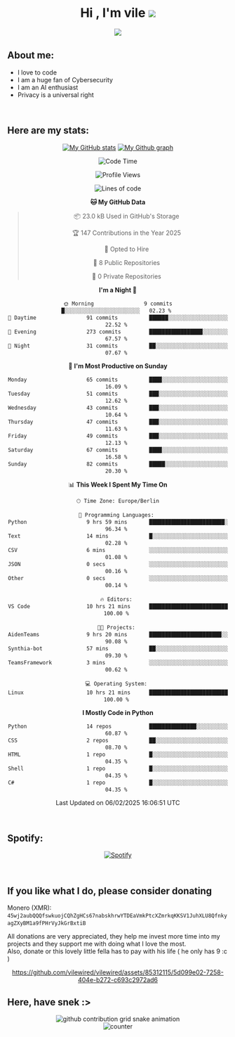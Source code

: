 <h1 align="center">Hi , I'm vile <img src="https://media.giphy.com/media/hvRJCLFzcasrR4ia7z/giphy.gif" width="35"></h1>
<p align="center">
  <a href="https://github.com/viledissociation"><img src="https://readme-typing-svg.demolab.com?font=Roboto+Mono&weight=300&size=28&duration=4000&pause=100&color=C109F7&center=true&vCenter=true&width=580&height=127&lines=I'm+a+programmer;I'm+an+AI+enthusiast;I'm+a+big+fan+of+Neural+Networks;I'm+interested+in+Computer+Science;I+love+Cybersecurity;By+the+way+I+use+Arch+%F0%9F%92%80"></a>
</p>

## About me:

- I love to code
- I am a huge fan of Cybersecurity
- I am an AI enthusiast
- Privacy is a universal right

<br>

## Here are my stats:

<div align="center">
    
 [![My GitHub stats](https://github-readme-stats.vercel.app/api?username=vilewired&count_private=true&show_icons=true&theme=radical)](https://github.com/vilewired)
 [![My Github graph](http://github-profile-summary-cards.vercel.app/api/cards/profile-details?username=vilewired&theme=radical)](https://github.com/vilewired)

<!--START_SECTION:waka-->
![Code Time](http://img.shields.io/badge/Code%20Time-410%20hrs%209%20mins-blue)

![Profile Views](http://img.shields.io/badge/Profile%20Views-1-blue)

![Lines of code](https://img.shields.io/badge/From%20Hello%20World%20I%27ve%20Written-55.4%20thousand%20lines%20of%20code-blue)

**🐱 My GitHub Data** 

> 📦 23.0 kB Used in GitHub's Storage 
 > 
> 🏆 147 Contributions in the Year 2025
 > 
> 💼 Opted to Hire
 > 
> 📜 8 Public Repositories 
 > 
> 🔑 0 Private Repositories 
 > 
**I'm a Night 🦉** 

```text
🌞 Morning                9 commits           █░░░░░░░░░░░░░░░░░░░░░░░░   02.23 % 
🌆 Daytime                91 commits          ██████░░░░░░░░░░░░░░░░░░░   22.52 % 
🌃 Evening                273 commits         █████████████████░░░░░░░░   67.57 % 
🌙 Night                  31 commits          ██░░░░░░░░░░░░░░░░░░░░░░░   07.67 % 
```
📅 **I'm Most Productive on Sunday** 

```text
Monday                   65 commits          ████░░░░░░░░░░░░░░░░░░░░░   16.09 % 
Tuesday                  51 commits          ███░░░░░░░░░░░░░░░░░░░░░░   12.62 % 
Wednesday                43 commits          ███░░░░░░░░░░░░░░░░░░░░░░   10.64 % 
Thursday                 47 commits          ███░░░░░░░░░░░░░░░░░░░░░░   11.63 % 
Friday                   49 commits          ███░░░░░░░░░░░░░░░░░░░░░░   12.13 % 
Saturday                 67 commits          ████░░░░░░░░░░░░░░░░░░░░░   16.58 % 
Sunday                   82 commits          █████░░░░░░░░░░░░░░░░░░░░   20.30 % 
```


📊 **This Week I Spent My Time On** 

```text
🕑︎ Time Zone: Europe/Berlin

💬 Programming Languages: 
Python                   9 hrs 59 mins       ████████████████████████░   96.34 % 
Text                     14 mins             █░░░░░░░░░░░░░░░░░░░░░░░░   02.28 % 
CSV                      6 mins              ░░░░░░░░░░░░░░░░░░░░░░░░░   01.08 % 
JSON                     0 secs              ░░░░░░░░░░░░░░░░░░░░░░░░░   00.16 % 
Other                    0 secs              ░░░░░░░░░░░░░░░░░░░░░░░░░   00.14 % 

🔥 Editors: 
VS Code                  10 hrs 21 mins      █████████████████████████   100.00 % 

🐱‍💻 Projects: 
AidenTeams               9 hrs 20 mins       ███████████████████████░░   90.08 % 
Synthia-bot              57 mins             ██░░░░░░░░░░░░░░░░░░░░░░░   09.30 % 
TeamsFramework           3 mins              ░░░░░░░░░░░░░░░░░░░░░░░░░   00.62 % 

💻 Operating System: 
Linux                    10 hrs 21 mins      █████████████████████████   100.00 % 
```

**I Mostly Code in Python** 

```text
Python                   14 repos            ███████████████░░░░░░░░░░   60.87 % 
CSS                      2 repos             ██░░░░░░░░░░░░░░░░░░░░░░░   08.70 % 
HTML                     1 repo              █░░░░░░░░░░░░░░░░░░░░░░░░   04.35 % 
Shell                    1 repo              █░░░░░░░░░░░░░░░░░░░░░░░░   04.35 % 
C#                       1 repo              █░░░░░░░░░░░░░░░░░░░░░░░░   04.35 % 
```




 Last Updated on 06/02/2025 16:06:51 UTC
<!--END_SECTION:waka-->
</div>
<br>

## Spotify:

<div align="center">

[![Spotify](https://whois-hoeless.vercel.app/api/spotify?background_color=0d1117&border_color=090d13)](https://open.spotify.com/user/heanchenhorst)
</div>

<br>

## If you like what I do, please consider donating

Monero (XMR): ```45wj2aubQQQfswkuojCQhZgHCs67nabskhrwYTDEaVmkPtcXZmrkqKKSV1JuhXLU8QfnkyagZXyBM1a9fPHrVyJkGrBxtiB```

All donations are very appreciated, they help me invest more time into my projects and they support me with doing what I love the most.  
Also, donate or this lovely little fella has to pay with his life (  he only has 9 :c  )

<div align="center">


https://github.com/vilewired/vilewired/assets/85312115/5d099e02-7258-404e-b272-c693c2972ad6


</div>

## Here, have snek :>
<div align="center">
<picture>
  <source media="(prefers-color-scheme: dark)" srcset="https://raw.githubusercontent.com/vilewired/vilewired/output/github-contribution-grid-snake-dark.svg">
  <source media="(prefers-color-scheme: light)" srcset="https://raw.githubusercontent.com/vilewired/vilewired/output/github-contribution-grid-snake.svg">
  <img alt="github contribution grid snake animation" src="https://raw.githubusercontent.com/vilewired/vilewired/output/github-contribution-grid-snake.svg">
</div>

<div align="center">
  <img src="https://moe-counter.glitch.me/get/@hoeless_count?theme=rule34" alt="counter" />
</div>
